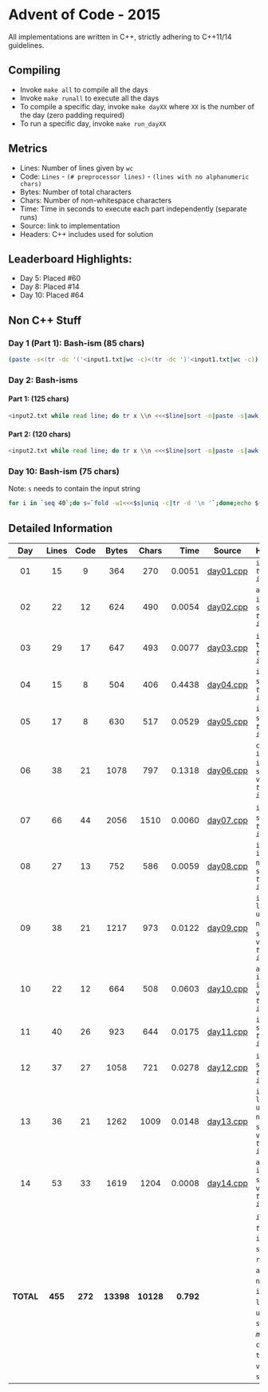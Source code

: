 # Advent of Code - 2015

All implementations are written in C++, strictly adhering to C++11/14 guidelines.

## Compiling

* Invoke `make all` to compile all the days
* Invoke `make runall` to execute all the days
* To compile a specific day, invoke `make dayXX` where `XX` is the number of the day (zero padding required)
* To run a specific day, invoke `make run_dayXX`

## Metrics

* Lines: Number of lines given by `wc`
* Code: `Lines` - `(# preprocessor lines)` - `(lines with no alphanumeric chars)`
* Bytes: Number of total characters
* Chars: Number of non-whitespace characters
* Time: Time in seconds to execute each part independently (separate runs)
* Source: link to implementation
* Headers: C++ includes used for solution

## Leaderboard Highlights:

* Day 5: Placed #60
* Day 8: Placed #14
* Day 10: Placed #64

## Non C++ Stuff

### Day 1 (Part 1): Bash-ism (85 chars)

```bash
(paste -s<(tr -dc '('<input1.txt|wc -c)<(tr -dc ')'<input1.txt|wc -c))|paste -sd-|bc
```

### Day 2: Bash-isms

#### Part 1: (125 chars)

```bash
<input2.txt while read line; do tr x \\n <<<$line|sort -n|paste -s|awk '{print 3*($1*$2)+2*$3*($1+$2);}';done|paste -sd+|bc
```

#### Part 2: (120 chars)

```bash
<input2.txt while read line; do tr x \\n <<<$line|sort -n|paste -s|awk '{print 2*($1*$2)+$1*$2*$3;}';done|paste -sd+|bc
```

### Day 10: Bash-ism (75 chars)

Note: `s` needs to contain the input string

```bash
for i in `seq 40`;do s=`fold -w1<<<$s|uniq -c|tr -d '\n '`;done;echo ${#s}
```

## Detailed Information

 Day | Lines | Code | Bytes | Chars | Time | Source | Headers
:---:|:-----:|:----:|:-----:|:-----:| ----:|:------:|:-------
01|15|9|364|270|0.0051|[day01.cpp](https://github.com/willkill07/adventofcode/blob/master/src/day01/day01.cpp)|`iostream` *`timer.hpp`* *`io.hpp`*
02|22|12|624|490|0.0054|[day02.cpp](https://github.com/willkill07/adventofcode/blob/master/src/day02/day02.cpp)|`algorithm` `iostream` `regex` `string` *`timer.hpp`* *`io.hpp`*
03|29|17|647|493|0.0077|[day03.cpp](https://github.com/willkill07/adventofcode/blob/master/src/day03/day03.cpp)|`iostream` `map` `tuple` *`timer.hpp`* *`io.hpp`*
04|15|8|504|406|0.4438|[day04.cpp](https://github.com/willkill07/adventofcode/blob/master/src/day04/day04.cpp)|`iostream` `string` *`md5.hpp`* *`timer.hpp`* *`io.hpp`*
05|17|8|630|517|0.0529|[day05.cpp](https://github.com/willkill07/adventofcode/blob/master/src/day05/day05.cpp)|`iostream` `string` `regex` *`timer.hpp`* *`io.hpp`*
06|38|21|1078|797|0.1318|[day06.cpp](https://github.com/willkill07/adventofcode/blob/master/src/day06/day06.cpp)|`cstdlib` `iostream` `iterator` `regex` `string` `valarray` *`timer.hpp`* *`io.hpp`*
07|66|44|2056|1510|0.0060|[day07.cpp](https://github.com/willkill07/adventofcode/blob/master/src/day07/day07.cpp)|`iostream` `map` `string` `regex` *`timer.hpp`* *`io.hpp`*
08|27|13|752|586|0.0059|[day08.cpp](https://github.com/willkill07/adventofcode/blob/master/src/day08/day08.cpp)|`iostream` `iterator` `numeric` `regex` `string` *`timer.hpp`* *`io.hpp`*
09|38|21|1217|973|0.0122|[day09.cpp](https://github.com/willkill07/adventofcode/blob/master/src/day09/day09.cpp)|`iostream` `limits` `unordered_map` `numeric` `regex` `set` `string` `vector` *`timer.hpp`* *`io.hpp`*
10|22|12|664|508|0.0603|[day10.cpp](https://github.com/willkill07/adventofcode/blob/master/src/day10/day10.cpp)|`algorithm` `iostream` `iterator` `vector` *`timer.hpp`* *`io.hpp`*
11|40|26|923|644|0.0175|[day11.cpp](https://github.com/willkill07/adventofcode/blob/master/src/day11/day11.cpp)|`iostream` `string` *`timer.hpp`* *`io.hpp`*
12|37|27|1058|721|0.0278|[day12.cpp](https://github.com/willkill07/adventofcode/blob/master/src/day12/day12.cpp)|`iostream` `stack` `string` *`timer.hpp`* *`io.hpp`*
13|36|21|1262|1009|0.0148|[day13.cpp](https://github.com/willkill07/adventofcode/blob/master/src/day13/day13.cpp)|`iostream` `limits` `unordered_map` `numeric` `regex` `set` `string` `vector` *`timer.hpp`* *`io.hpp`*
14|53|33|1619|1204|0.0008|[day14.cpp](https://github.com/willkill07/adventofcode/blob/master/src/day14/day14.cpp)|`algorithm` `iostream` `string` `regex` `vector` *`timer.hpp`* *`io.hpp`*
**TOTAL**|**455**|**272**|**13398**|**10128**|**0.792**| | *`io.hpp`*&nbsp;<sup>**`14`**</sup> *`timer.hpp`*&nbsp;<sup>**`14`**</sup> `iostream`&nbsp;<sup>**`14`**</sup> `string`&nbsp;<sup>**`11`**</sup> `regex`&nbsp;<sup>**`8`**</sup> `vector`&nbsp;<sup>**`4`**</sup> `algorithm`&nbsp;<sup>**`3`**</sup> `numeric`&nbsp;<sup>**`3`**</sup> `iterator`&nbsp;<sup>**`3`**</sup> `limits`&nbsp;<sup>**`2`**</sup> `unordered_map`&nbsp;<sup>**`2`**</sup> `set`&nbsp;<sup>**`2`**</sup> `map`&nbsp;<sup>**`2`**</sup> *`md5.hpp`*&nbsp;<sup>**`1`**</sup> `cstdlib`&nbsp;<sup>**`1`**</sup> `tuple`&nbsp;<sup>**`1`**</sup> `valarray`&nbsp;<sup>**`1`**</sup> `stack`&nbsp;<sup>**`1`**</sup>

